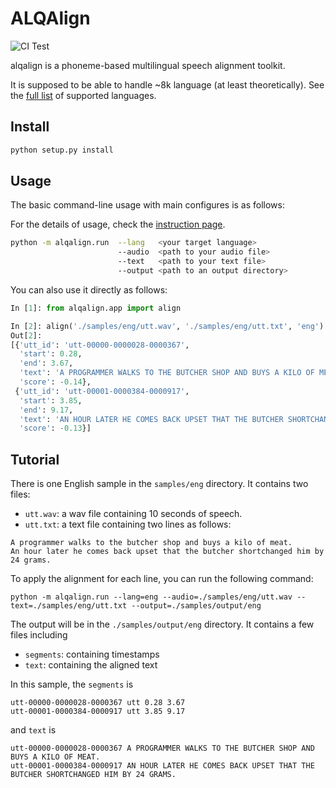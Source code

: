 # ALQAlign

![CI Test](https://github.com/xinjli/alqalign/actions/workflows/python.yml/badge.svg)

alqalign is a phoneme-based multilingual speech alignment toolkit. 

It is supposed to be able to handle ~8k language (at least theoretically). See the [full list](./doc/language.md) of supported languages. 

## Install

```bash
python setup.py install
```

## Usage

The basic command-line usage with main configures is as follows:

For the details of usage, check the [instruction page](./doc/instruction.md).

```bash
python -m alqalign.run  --lang   <your target language> 
                        --audio  <path to your audio file> 
                        --text   <path to your text file> 
                        --output <path to an output directory>
```


You can also use it directly as follows:

```python
In [1]: from alqalign.app import align

In [2]: align('./samples/eng/utt.wav', './samples/eng/utt.txt', 'eng')
Out[2]:
[{'utt_id': 'utt-00000-0000028-0000367',
  'start': 0.28,
  'end': 3.67,
  'text': 'A PROGRAMMER WALKS TO THE BUTCHER SHOP AND BUYS A KILO OF MEAT.',
  'score': -0.14},
 {'utt_id': 'utt-00001-0000384-0000917',
  'start': 3.85,
  'end': 9.17,
  'text': 'AN HOUR LATER HE COMES BACK UPSET THAT THE BUTCHER SHORTCHANGED HIM BY 24 GRAMS.',
  'score': -0.13}]
```

## Tutorial

There is one English sample in the `samples/eng` directory. It contains two files:

- `utt.wav`: a wav file containing 10 seconds of speech.
- `utt.txt`: a text file containing two lines as follows:

```text
A programmer walks to the butcher shop and buys a kilo of meat.
An hour later he comes back upset that the butcher shortchanged him by 24 grams.
```

To apply the alignment for each line, you can run the following command:

```
python -m alqalign.run --lang=eng --audio=./samples/eng/utt.wav --text=./samples/eng/utt.txt --output=./samples/output/eng
```

The output will be in the `./samples/output/eng` directory. It contains a few files including

- `segments`: containing timestamps
- `text`: containing the aligned text

In this sample, the `segments` is

```text
utt-00000-0000028-0000367 utt 0.28 3.67
utt-00001-0000384-0000917 utt 3.85 9.17
```

and `text` is

```text
utt-00000-0000028-0000367 A PROGRAMMER WALKS TO THE BUTCHER SHOP AND BUYS A KILO OF MEAT.
utt-00001-0000384-0000917 AN HOUR LATER HE COMES BACK UPSET THAT THE BUTCHER SHORTCHANGED HIM BY 24 GRAMS.
```